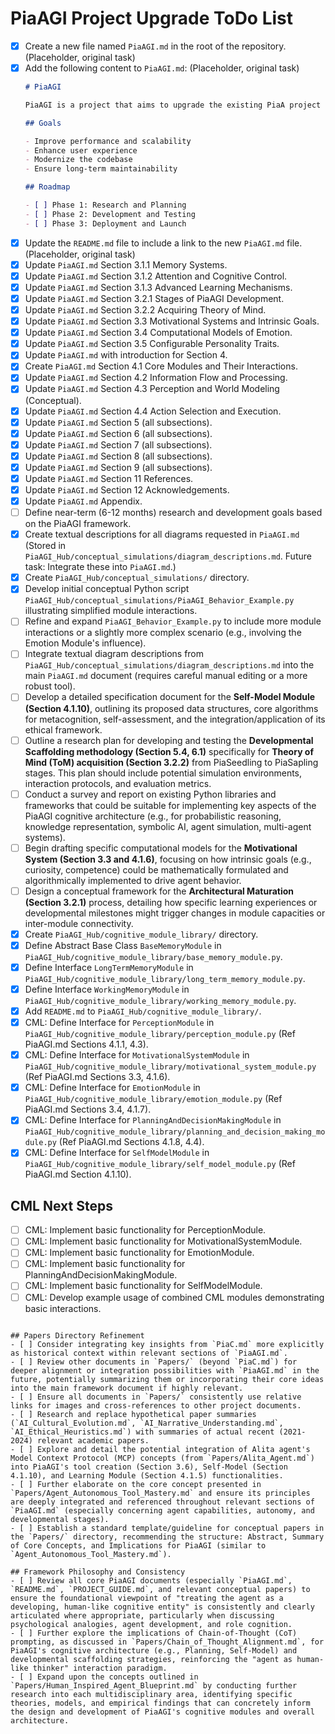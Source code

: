 # PiaAGI Project Upgrade ToDo List
- [x] Create a new file named `PiaAGI.md` in the root of the repository. (Placeholder, original task)
- [x] Add the following content to `PiaAGI.md`: (Placeholder, original task)
  ```markdown
  # PiaAGI

  PiaAGI is a project that aims to upgrade the existing PiaA project to use the latest technologies and best practices.

  ## Goals

  - Improve performance and scalability
  - Enhance user experience
  - Modernize the codebase
  - Ensure long-term maintainability

  ## Roadmap

  - [ ] Phase 1: Research and Planning
  - [ ] Phase 2: Development and Testing
  - [ ] Phase 3: Deployment and Launch
  ```
- [x] Update the `README.md` file to include a link to the new `PiaAGI.md` file. (Placeholder, original task)
- [x] Update `PiaAGI.md` Section 3.1.1 Memory Systems.
- [x] Update `PiaAGI.md` Section 3.1.2 Attention and Cognitive Control.
- [x] Update `PiaAGI.md` Section 3.1.3 Advanced Learning Mechanisms.
- [x] Update `PiaAGI.md` Section 3.2.1 Stages of PiaAGI Development.
- [x] Update `PiaAGI.md` Section 3.2.2 Acquiring Theory of Mind.
- [x] Update `PiaAGI.md` Section 3.3 Motivational Systems and Intrinsic Goals.
- [x] Update `PiaAGI.md` Section 3.4 Computational Models of Emotion.
- [x] Update `PiaAGI.md` Section 3.5 Configurable Personality Traits.
- [x] Update `PiaAGI.md` with introduction for Section 4.
- [x] Create `PiaAGI.md` Section 4.1 Core Modules and Their Interactions.
- [x] Update `PiaAGI.md` Section 4.2 Information Flow and Processing.
- [x] Update `PiaAGI.md` Section 4.3 Perception and World Modeling (Conceptual).
- [x] Update `PiaAGI.md` Section 4.4 Action Selection and Execution.
- [x] Update `PiaAGI.md` Section 5 (all subsections).
- [x] Update `PiaAGI.md` Section 6 (all subsections).
- [x] Update `PiaAGI.md` Section 7 (all subsections).
- [x] Update `PiaAGI.md` Section 8 (all subsections).
- [x] Update `PiaAGI.md` Section 9 (all subsections).
- [x] Update `PiaAGI.md` Section 11 References.
- [x] Update `PiaAGI.md` Section 12 Acknowledgements.
- [x] Update `PiaAGI.md` Appendix.
- [ ] Define near-term (6-12 months) research and development goals based on the PiaAGI framework.
- [x] Create textual descriptions for all diagrams requested in `PiaAGI.md` (Stored in `PiaAGI_Hub/conceptual_simulations/diagram_descriptions.md`. Future task: Integrate these into `PiaAGI.md`.)
- [x] Create `PiaAGI_Hub/conceptual_simulations/` directory.
- [x] Develop initial conceptual Python script `PiaAGI_Hub/conceptual_simulations/PiaAGI_Behavior_Example.py` illustrating simplified module interactions.
- [ ] Refine and expand `PiaAGI_Behavior_Example.py` to include more module interactions or a slightly more complex scenario (e.g., involving the Emotion Module's influence).
- [ ] Integrate textual diagram descriptions from `PiaAGI_Hub/conceptual_simulations/diagram_descriptions.md` into the main `PiaAGI.md` document (requires careful manual editing or a more robust tool).
- [ ] Develop a detailed specification document for the **Self-Model Module (Section 4.1.10)**, outlining its proposed data structures, core algorithms for metacognition, self-assessment, and the integration/application of its ethical framework.
- [ ] Outline a research plan for developing and testing the **Developmental Scaffolding methodology (Section 5.4, 6.1)** specifically for **Theory of Mind (ToM) acquisition (Section 3.2.2)** from PiaSeedling to PiaSapling stages. This plan should include potential simulation environments, interaction protocols, and evaluation metrics.
- [ ] Conduct a survey and report on existing Python libraries and frameworks that could be suitable for implementing key aspects of the PiaAGI cognitive architecture (e.g., for probabilistic reasoning, knowledge representation, symbolic AI, agent simulation, multi-agent systems).
- [ ] Begin drafting specific computational models for the **Motivational System (Section 3.3 and 4.1.6)**, focusing on how intrinsic goals (e.g., curiosity, competence) could be mathematically formulated and algorithmically implemented to drive agent behavior.
- [ ] Design a conceptual framework for the **Architectural Maturation (Section 3.2.1)** process, detailing how specific learning experiences or developmental milestones might trigger changes in module capacities or inter-module connectivity.
- [x] Create `PiaAGI_Hub/cognitive_module_library/` directory.
- [x] Define Abstract Base Class `BaseMemoryModule` in `PiaAGI_Hub/cognitive_module_library/base_memory_module.py`.
- [x] Define Interface `LongTermMemoryModule` in `PiaAGI_Hub/cognitive_module_library/long_term_memory_module.py`.
- [x] Define Interface `WorkingMemoryModule` in `PiaAGI_Hub/cognitive_module_library/working_memory_module.py`.
- [x] Add `README.md` to `PiaAGI_Hub/cognitive_module_library/`.
- [x] CML: Define Interface for `PerceptionModule` in `PiaAGI_Hub/cognitive_module_library/perception_module.py` (Ref PiaAGI.md Sections 4.1.1, 4.3).
- [x] CML: Define Interface for `MotivationalSystemModule` in `PiaAGI_Hub/cognitive_module_library/motivational_system_module.py` (Ref PiaAGI.md Sections 3.3, 4.1.6).
- [x] CML: Define Interface for `EmotionModule` in `PiaAGI_Hub/cognitive_module_library/emotion_module.py` (Ref PiaAGI.md Sections 3.4, 4.1.7).
- [x] CML: Define Interface for `PlanningAndDecisionMakingModule` in `PiaAGI_Hub/cognitive_module_library/planning_and_decision_making_module.py` (Ref PiaAGI.md Sections 4.1.8, 4.4).
- [x] CML: Define Interface for `SelfModelModule` in `PiaAGI_Hub/cognitive_module_library/self_model_module.py` (Ref PiaAGI.md Section 4.1.10).

## CML Next Steps
- [ ] CML: Implement basic functionality for PerceptionModule.
- [ ] CML: Implement basic functionality for MotivationalSystemModule.
- [ ] CML: Implement basic functionality for EmotionModule.
- [ ] CML: Implement basic functionality for PlanningAndDecisionMakingModule.
- [ ] CML: Implement basic functionality for SelfModelModule.
- [ ] CML: Develop example usage of combined CML modules demonstrating basic interactions.
```

## Papers Directory Refinement
- [ ] Consider integrating key insights from `PiaC.md` more explicitly as historical context within relevant sections of `PiaAGI.md`.
- [ ] Review other documents in `Papers/` (beyond `PiaC.md`) for deeper alignment or integration possibilities with `PiaAGI.md` in the future, potentially summarizing them or incorporating their core ideas into the main framework document if highly relevant.
- [ ] Ensure all documents in `Papers/` consistently use relative links for images and cross-references to other project documents.
- [ ] Research and replace hypothetical paper summaries (`AI_Cultural_Evolution.md`, `AI_Narrative_Understanding.md`, `AI_Ethical_Heuristics.md`) with summaries of actual recent (2021-2024) relevant academic papers.
- [ ] Explore and detail the potential integration of Alita agent's Model Context Protocol (MCP) concepts (from `Papers/Alita_Agent.md`) into PiaAGI's tool creation (Section 3.6), Self-Model (Section 4.1.10), and Learning Module (Section 4.1.5) functionalities.
- [ ] Further elaborate on the core concept presented in `Papers/Agent_Autonomous_Tool_Mastery.md` and ensure its principles are deeply integrated and referenced throughout relevant sections of `PiaAGI.md` (especially concerning agent capabilities, autonomy, and developmental stages).
- [ ] Establish a standard template/guideline for conceptual papers in the `Papers/` directory, recommending the structure: Abstract, Summary of Core Concepts, and Implications for PiaAGI (similar to `Agent_Autonomous_Tool_Mastery.md`).

## Framework Philosophy and Consistency
- [ ] Review all core PiaAGI documents (especially `PiaAGI.md`, `README.md`, `PROJECT_GUIDE.md`, and relevant conceptual papers) to ensure the foundational viewpoint of "treating the agent as a developing, human-like cognitive entity" is consistently and clearly articulated where appropriate, particularly when discussing psychological analogies, agent development, and role cognition.
- [ ] Further explore the implications of Chain-of-Thought (CoT) prompting, as discussed in `Papers/Chain_of_Thought_Alignment.md`, for PiaAGI's cognitive architecture (e.g., Planning, Self-Model) and developmental scaffolding strategies, reinforcing the "agent as human-like thinker" interaction paradigm.
- [ ] Expand upon the concepts outlined in `Papers/Human_Inspired_Agent_Blueprint.md` by conducting further research into each multidisciplinary area, identifying specific theories, models, and empirical findings that can concretely inform the design and development of PiaAGI's cognitive modules and overall architecture.

